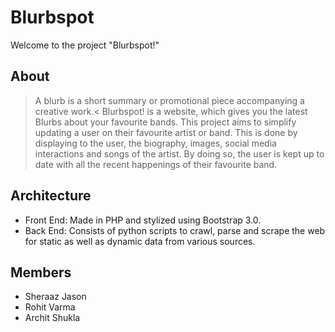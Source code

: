 Blurbspot
=========

Welcome to the project "Blurbspot!"

About
-----

> A blurb is a short summary or promotional piece accompanying a creative work.<
Blurbspot! is a website, which gives you the latest Blurbs about your favourite bands. 
This project aims to simplify updating a user on their favourite artist or band. 
This is done by displaying to the user, the biography, images, social media interactions and songs of the artist. 
By doing so, the user is kept up to date with all the recent happenings of their favourite band.

Architecture
------------
* Front End: Made in PHP and stylized using Bootstrap 3.0.
* Back End: Consists of python scripts to crawl, parse and scrape the web for static as well as dynamic data from various sources.


Members
-------
* Sheraaz Jason
* Rohit Varma
* Archit Shukla
